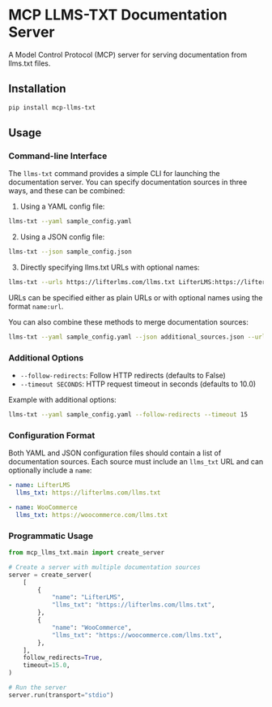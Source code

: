 # MCP LLMS-TXT Documentation Server

A Model Control Protocol (MCP) server for serving documentation from llms.txt files.

## Installation

```bash
pip install mcp-llms-txt
```

## Usage

### Command-line Interface

The `llms-txt` command provides a simple CLI for launching the documentation server. You can specify documentation sources in three ways, and these can be combined:

1. Using a YAML config file:

```bash
llms-txt --yaml sample_config.yaml
```

2. Using a JSON config file:

```bash
llms-txt --json sample_config.json
```

3. Directly specifying llms.txt URLs with optional names:

```bash
llms-txt --urls https://lifterlms.com/llms.txt LifterLMS:https://lifterlms.com/llms.txt WooCommerce:https://woocommerce.com/llms.txt
```

URLs can be specified either as plain URLs or with optional names using the format `name:url`.

You can also combine these methods to merge documentation sources:

```bash
llms-txt --yaml sample_config.yaml --json additional_sources.json --urls https://example.com/llms.txt
```

### Additional Options

- `--follow-redirects`: Follow HTTP redirects (defaults to False)
- `--timeout SECONDS`: HTTP request timeout in seconds (defaults to 10.0)

Example with additional options:

```bash
llms-txt --yaml sample_config.yaml --follow-redirects --timeout 15
```

### Configuration Format

Both YAML and JSON configuration files should contain a list of documentation sources. Each source must include an `llms_txt` URL and can optionally include a `name`:

```yaml
- name: LifterLMS
  llms_txt: https://lifterlms.com/llms.txt

- name: WooCommerce
  llms_txt: https://woocommerce.com/llms.txt
```

### Programmatic Usage

```python
from mcp_llms_txt.main import create_server

# Create a server with multiple documentation sources
server = create_server(
    [
        {
            "name": "LifterLMS",
            "llms_txt": "https://lifterlms.com/llms.txt",
        },
        {
            "name": "WooCommerce",
            "llms_txt": "https://woocommerce.com/llms.txt",
        },
    ],
    follow_redirects=True,
    timeout=15.0,
)

# Run the server
server.run(transport="stdio")
```